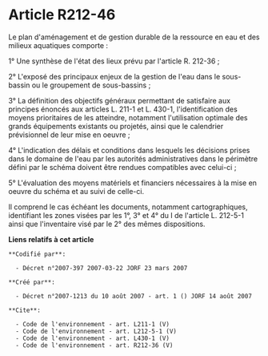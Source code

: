# Article R212-46

Le plan d'aménagement et de gestion durable de la ressource en eau et des milieux aquatiques comporte : 

1° Une synthèse de l'état des lieux prévu par l'article R. 212-36 ; 

2° L'exposé des principaux enjeux de la gestion de l'eau dans le sous-bassin ou le groupement de sous-bassins ; 

3° La définition des objectifs généraux permettant de satisfaire aux principes énoncés aux articles L. 211-1 et L. 430-1,
l'identification des moyens prioritaires de les atteindre, notamment l'utilisation optimale des grands équipements existants
ou projetés, ainsi que le calendrier prévisionnel de leur mise en oeuvre ; 

4° L'indication des délais et conditions dans lesquels les décisions prises dans le domaine de l'eau par les autorités
administratives dans le périmètre défini par le schéma doivent être rendues compatibles avec celui-ci ; 

5° L'évaluation des moyens matériels et financiers nécessaires à la mise en oeuvre du schéma et au suivi de celle-ci. 

Il comprend le cas échéant les documents, notamment cartographiques, identifiant les zones visées par les 1°, 3° et 4° du I
de l'article L. 212-5-1 ainsi que l'inventaire visé par le 2° des mêmes dispositions.

**Liens relatifs à cet article**

	**Codifié par**:

	  - Décret n°2007-397 2007-03-22 JORF 23 mars 2007

	**Créé par**:

	  - Décret n°2007-1213 du 10 août 2007 - art. 1 () JORF 14 août 2007

	**Cite**:

	  - Code de l'environnement - art. L211-1 (V)
	  - Code de l'environnement - art. L212-5-1 (V)
	  - Code de l'environnement - art. L430-1 (V)
	  - Code de l'environnement - art. R212-36 (V)
